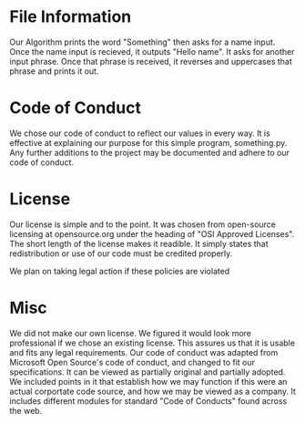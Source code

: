 # File Information
Our Algorithm prints the word "Something" then asks for a name input. Once the name input is recieved, it outputs "Hello name". It asks for another input phrase. Once that phrase is received, it reverses and uppercases that phrase and prints it out.

# Code of Conduct
We chose our code of conduct to reflect our values in every way. It is effective at explaining our purpose for this simple program, something.py. Any further additions to the project may be documented and adhere to our code of conduct.

# License
Our license is simple and to the point. It was chosen from open-source licensing at opensource.org under the heading of "OSI Approved Licenses". The short length of the license makes it readible. It simply states that redistribution or use of our code must be credited properly. 

We plan on taking legal action if these policies are violated

# Misc
We did not make our own license. We figured it would look more professional if we chose an existing license. This assures us that it is usable and fits any legal requirements. Our code of conduct was adapted from Microsoft Open Source's code of conduct, and changed to fit our specifications. It can be viewed as partially original and partially adopted. We included points in it that establish how we may function if this were an actual corportate code source, and how we may be viewed as a company. It includes different modules for standard "Code of Conducts" found across the web.
